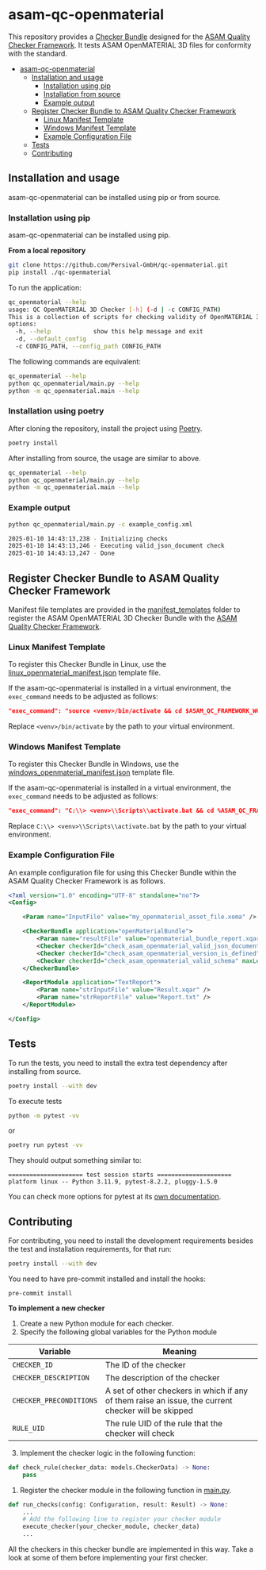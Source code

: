 # asam-qc-openmaterial

This repository provides a [Checker Bundle](checker_bundle_doc.md) designed for the [ASAM Quality Checker Framework](https://github.com/asam-ev/qc-framework).
It tests ASAM OpenMATERIAL 3D files for conformity with the standard.

- [asam-qc-openmaterial](#asam-qc-openmaterial)
  - [Installation and usage](#installation-and-usage)
    - [Installation using pip](#installation-using-pip)
    - [Installation from source](#installation-from-source)
    - [Example output](#example-output)
  - [Register Checker Bundle to ASAM Quality Checker Framework](#register-checker-bundle-to-asam-quality-checker-framework)
    - [Linux Manifest Template](#linux-manifest-template)
    - [Windows Manifest Template](#windows-manifest-template)
    - [Example Configuration File](#example-configuration-file)
  - [Tests](#tests)
  - [Contributing](#contributing)


## Installation and usage

asam-qc-openmaterial can be installed using pip or from source.

### Installation using pip

asam-qc-openmaterial can be installed using pip.

**From a local repository**

```bash
git clone https://github.com/Persival-GmbH/qc-openmaterial.git
pip install ./qc-openmaterial
```

To run the application:

```bash
qc_openmaterial --help
usage: QC OpenMATERIAL 3D Checker [-h] (-d | -c CONFIG_PATH)
This is a collection of scripts for checking validity of OpenMATERIAL 3D (.xoma, .xomm, .xomp, .xompt) files.
options:
  -h, --help            show this help message and exit
  -d, --default_config
  -c CONFIG_PATH, --config_path CONFIG_PATH
```

The following commands are equivalent:

```bash
qc_openmaterial --help
python qc_openmaterial/main.py --help
python -m qc_openmaterial.main --help
```

### Installation using poetry

After cloning the repository, install the project using [Poetry](https://python-poetry.org/).

```bash
poetry install
```

After installing from source, the usage are similar to above.

```bash
qc_openmaterial --help
python qc_openmaterial/main.py --help
python -m qc_openmaterial.main --help
```

### Example output

```bash
python qc_openmaterial/main.py -c example_config.xml

2025-01-10 14:43:13,238 - Initializing checks
2025-01-10 14:43:13,246 - Executing valid_json_document check
2025-01-10 14:43:13,247 - Done

```

## Register Checker Bundle to ASAM Quality Checker Framework

Manifest file templates are provided in the [manifest_templates](manifest_templates/) folder to register the ASAM OpenMATERIAL 3D Checker Bundle with the [ASAM Quality Checker Framework](https://github.com/asam-ev/qc-framework/tree/main).

### Linux Manifest Template

To register this Checker Bundle in Linux, use the [linux_openmaterial_manifest.json](manifest_templates/linux_openmaterial_manifest.json) template file.

If the asam-qc-openmaterial is installed in a virtual environment, the `exec_command` needs to be adjusted as follows:

```json
"exec_command": "source <venv>/bin/activate && cd $ASAM_QC_FRAMEWORK_WORKING_DIR && qc_openmaterial -c $ASAM_QC_FRAMEWORK_CONFIG_FILE"
```

Replace `<venv>/bin/activate` by the path to your virtual environment.

### Windows Manifest Template

To register this Checker Bundle in Windows, use the [windows_openmaterial_manifest.json](manifest_templates/windows_openmaterial_manifest.json) template file.

If the asam-qc-openmaterial is installed in a virtual environment, the `exec_command` needs to be adjusted as follows:

```json
"exec_command": "C:\\> <venv>\\Scripts\\activate.bat && cd %ASAM_QC_FRAMEWORK_WORKING_DIR% && qc_openmaterial -c %ASAM_QC_FRAMEWORK_CONFIG_FILE%"
```

Replace `C:\\> <venv>\\Scripts\\activate.bat` by the path to your virtual environment.

### Example Configuration File

An example configuration file for using this Checker Bundle within the ASAM Quality Checker Framework is as follows.

```xml
<?xml version="1.0" encoding="UTF-8" standalone="no"?>
<Config>

    <Param name="InputFile" value="my_openmaterial_asset_file.xoma" />

    <CheckerBundle application="openMaterialBundle">
        <Param name="resultFile" value="openmaterial_bundle_report.xqar" />
        <Checker checkerId="check_asam_openmaterial_valid_json_document" maxLevel="1" minLevel="3" />
        <Checker checkerId="check_asam_openmaterial_version_is_defined" maxLevel="1" minLevel="3" />
        <Checker checkerId="check_asam_openmaterial_valid_schema" maxLevel="1" minLevel="3" />
    </CheckerBundle>

    <ReportModule application="TextReport">
        <Param name="strInputFile" value="Result.xqar" />
        <Param name="strReportFile" value="Report.txt" />
    </ReportModule>

</Config>
```

## Tests

To run the tests, you need to install the extra test dependency after installing from source.

```bash
poetry install --with dev
```

To execute tests

```bash
python -m pytest -vv
```

or

```bash
poetry run pytest -vv
```

They should output something similar to:

```
===================== test session starts =====================
platform linux -- Python 3.11.9, pytest-8.2.2, pluggy-1.5.0
```

You can check more options for pytest at its [own documentation](https://docs.pytest.org/).

## Contributing

For contributing, you need to install the development requirements besides the
test and installation requirements, for that run:

```bash
poetry install --with dev
```

You need to have pre-commit installed and install the hooks:

```
pre-commit install
```

**To implement a new checker**

1. Create a new Python module for each checker.
2. Specify the following global variables for the Python module

| Variable | Meaning |
| --- | --- |
| `CHECKER_ID` | The ID of the checker |
| `CHECKER_DESCRIPTION` | The description of the checker |
| `CHECKER_PRECONDITIONS` | A set of other checkers in which if any of them raise an issue, the current checker will be skipped |
| `RULE_UID` | The rule UID of the rule that the checker will check |

3. Implement the checker logic in the following function:

```python
def check_rule(checker_data: models.CheckerData) -> None:
    pass
```

1. Register the checker module in the following function in [main.py](qc_openmaterial/main.py).

```python
def run_checks(config: Configuration, result: Result) -> None:
    ...
    # Add the following line to register your checker module
    execute_checker(your_checker_module, checker_data)
    ...
```

All the checkers in this checker bundle are implemented in this way. Take a look at some of them before implementing your first checker.
